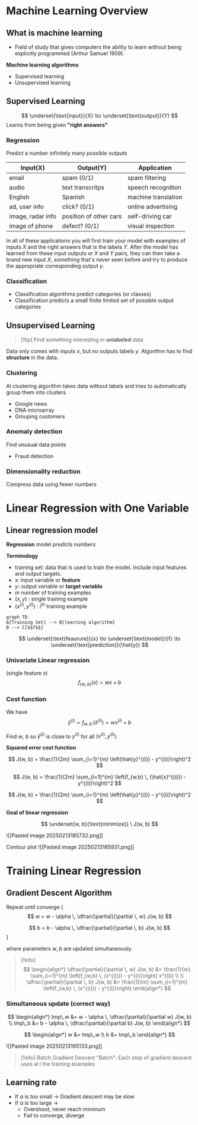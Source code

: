 
# Machine Learning Overview
## What is machine learning

- Field of study that gives computers the ability to learn without being explicitly programmed (Arthur Samuel 1959).

**Machine learning algorithms**
- Supervised learning
- Unsupervised learning

## Supervised Learning


$$
\underset{\text{input}}{X} \to \underset{\text{output}}{Y}
$$
Learns from being given **"right answers"**
### Regression
Predict a number infinitely many possible outputs

| Input(X)          | Output(Y)              | Application         |
| ----------------- | ---------------------- | ------------------- |
| email             | spam (0/1)             | spam filtering      |
| audio             | text transcritps       | speech recognition  |
| English           | Spanish                | machine translation |
| ad, user info     | click? (0/1)           | online advertising  |
| image, radar info | position of other cars | self-driving car    |
| image of phone    | defect? (0/1)          | visual inspection   |

In all of these applications you will first train your model with examples of inputs $X$ and the right answers that is the labels $Y$. After the model has learned from these input outputs or $X$ and $Y$ pairs, they can then take a brand new input $X$, something that's never seen before and try to produce the appropriate corresponding output $y$.

### Classification
- Classification algorithms predict categories (or classes)
- Classification predicts a small finite limited set of possible output categories  


## Unsupervised Learning
> [!tip] Find something interesting in **unlabeled** data

Data only comes with inputs $x$, but no outputs labels $y$. Algorithm has to find **structure** in the data.
### Clustering
Al clustering algorithm takes data without labels and tries to automatically group them into clusters

- Google news 
- DNA microarray
- Grouping customers

### Anomaly detection
Find unusual data points  
- Fraud detection

### Dimensionality reduction
Compress data using fewer numbers


# Linear Regression with One Variable

## Linear regression model
**Regression** model predicts numbers

**Terminology**
- training set: data that is used to train the model. Include input features and  output targets. 
- $x$: input variable or **feature**
- $y$: output variable or **target variable**
- $m$ number of training examples
- $(x , y)$ : single training example
- $(x^{(i)}, y^{(i)})$ : $i^{th}$ training example


```mermaid
graph TD
A[Training Set] --> B[learning algorithm]
B --> C[$$f$$]
```

$$
\underset{\text{feaurure}}{x} \to \underset{\text{model}}{f} \to \underset{\text{prediction}}{\hat{y}}
$$

### Univariate Linear regression 
(single feature $x$)
$$
f_{(w, b)}(x) = wx + b
$$


### Cost function
We have
$$
\hat{y}^{(i)} = f_{w,b} \, (\hat{x}^{(i)}) = wx^{(i)} + b
$$

Find $w$, $b$ so $\hat{y}^{(i)}$ is close to $y^{(i)}$ for all $(x^{(i)}, y^{(i)})$.

**Squared error cost function**

$$
J(w, b) = \frac{1}{2m} \sum_{i=1}^{m} \left(\hat{y}^{(i)} - y^{(i)}\right)^2
$$

$$
J(w, b) = \frac{1}{2m} \sum_{i=1}^{m} \left(f_{w,b} \, (\hat{x}^{(i)}) - y^{(i)}\right)^2
$$

$$
J(w, b) = \frac{1}{2m} \sum_{i=1}^{m} \left(\hat{y}^{(i)} - y^{(i)}\right)^2
$$

**Goal of linear regression**

$$
\underset{w, b}{\text{minimize}} \ J(w, b)
$$

![[Pasted image 20250213185732.png]]

Contour plot
![[Pasted image 20250213185931.png]]


# Training Linear Regression

## Gradient Descent Algorithm

Repeat until converge {
$$
w = w - \alpha \, \dfrac{\partial}{\partial \,  w} J(w, b)
$$

$$
b = b - \alpha \, \dfrac{\partial}{\partial \, b} J(w, b)
$$
}

where parameters $w, b$ are updated simultaneously.

>[!info]
>$$
>\begin{align*}
>\dfrac{\partial}{\partial \,  w} J(w, b) &= \frac{1}{m} \sum_{i=1}^{m} \left(f_{w,b} \, (x^{(i)}) - y^{(i)}\right) x^{(i)} \\ \\
>\dfrac{\partial}{\partial \,  b} J(w, b) &= \frac{1}{m} \sum_{i=1}^{m} \left(f_{w,b} \, (x^{(i)}) - y^{(i)}\right)
> \end{align*}
$$

### Simultaneous update (correct way)

$$
\begin{align*}
tmp\_w &= w - \alpha \, \dfrac{\partial}{\partial w} J(w, b) \\
tmp\_b &= b - \alpha \, \dfrac{\partial}{\partial b} J(w, b)
\end{align*}
$$

$$
\begin{align*}
w &= tmp\_w \\ 
b &= tmp\_b
\end{align*}
$$


![[Pasted image 20250213195133.png]]



>[!info] Batch Gradient Descent
>"Batch": Each step of gradient descent uses al l the training examples
## Learning rate

- If $\alpha$ is too small $\to$ Gradient descent may be slow
- If $\alpha$ is too large $\to$
	- Overshoot, never reach minimum
	- Fail to converge, diverge


